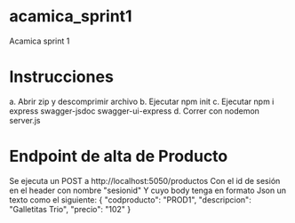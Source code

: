 # acamica_sprint1
Acamica sprint 1

# Instrucciones
a. Abrir zip y descomprimir archivo
b. Ejecutar npm init
c. Ejecutar npm i express swagger-jsdoc swagger-ui-express
d. Correr con nodemon server.js

# Endpoint de alta de Producto
Se ejecuta un POST a http://localhost:5050/productos
Con el id de sesión en el header con nombre "sesionid"
Y cuyo body tenga en formato Json un texto como el siguiente:
{
  "codproducto": "PROD1",
  "descripcion": "Galletitas Trio",
  "precio": "102"
}
